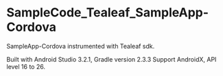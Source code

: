 # SampleCode_Tealeaf_SampleApp-Cordova
SampleApp-Cordova instrumented with Tealeaf sdk.

Built with Android Studio 3.2.1, Gradle version 2.3.3
Support AndroidX, API level 16 to 26.
